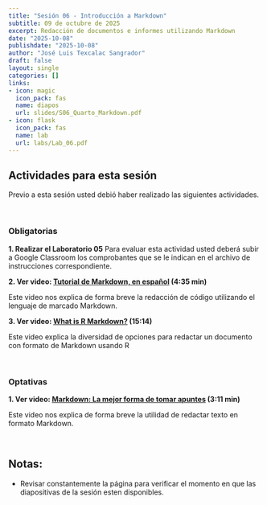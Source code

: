 ```yaml
---
title: "Sesión 06 - Introducción a Markdown"
subtitle: 09 de octubre de 2025
excerpt: Redacción de documentos e informes utilizando Markdown
date: "2025-10-08"
publishdate: "2025-10-08"
author: "José Luis Texcalac Sangrador"
draft: false
layout: single
categories: []
links:
- icon: magic
  icon_pack: fas
  name: diapos
  url: slides/S06_Quarto_Markdown.pdf
- icon: flask
  icon_pack: fas
  name: lab
  url: labs/Lab_06.pdf
---
```


## Actividades para esta sesión 

Previo a esta sesión usted debió haber realizado las siguientes actividades.

&nbsp;


### Obligatorias

**1. Realizar el Laboratorio 05**
Para evaluar esta actividad usted deberá subir a Google Classroom los 
comprobantes que se le indican en el archivo de instrucciones correspondiente.

**2. Ver video: [Tutorial de Markdown, en español](https://youtu.be/TtSWo2nbzAk) (4:35 min)**

Este video nos explica de forma breve la redacción de código utilizando el 
lenguaje de marcado Markdown.

**3. Ver video: [What is R Markdown?](https://youtu.be/asHhuHRxhvo) (15:14)**

Este video explica la diversidad de opciones para redactar un documento con formato de Markdown usando R


&nbsp;


### Optativas

**1. Ver video: [Markdown: La mejor forma de tomar apuntes](https://youtu.be/X5mkZXmaKp4) (3:11 min)**

Este video nos explica de forma breve la utilidad de redactar texto en formato Markdown.


&nbsp;


## Notas:

* Revisar constantemente la página para verificar el momento en que las 
diapositivas de la sesión esten disponibles.

&nbsp;

